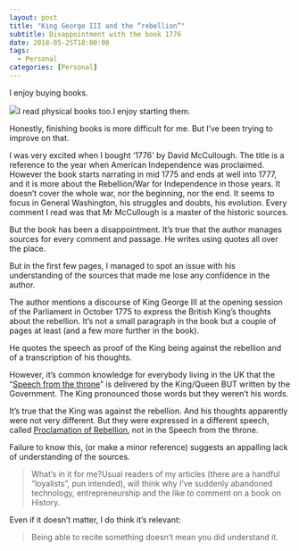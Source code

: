 ```yaml
---
layout: post
title: "King George III and the “rebellion”"
subtitle: Disappointment with the book 1776
date: 2018-05-25T18:00:00
tags:
  - Personal
categories: [Personal]
---
```


I enjoy buying books.

![](/img/1*LZ8QCNB7SgthNe8PjD8GVA.jpeg)I read physical books too.I enjoy starting them.

Honestly, finishing books is more difficult for me. But I’ve been trying to improve on that.

I was very excited when I bought ‘1776' by David McCullough. The title is a reference to the year when American Independence was proclaimed. However the book starts narrating in mid 1775 and ends at well into 1777, and it is more about the Rebellion/War for Independence in those years. It doesn’t cover the whole war, nor the beginning, nor the end. It seems to focus in General Washington, his struggles and doubts, his evolution. Every comment I read was that Mr McCullough is a master of the historic sources.

But the book has been a disappointment. It’s true that the author manages sources for every comment and passage. He writes using quotes all over the place.

But in the first few pages, I managed to spot an issue with his understanding of the sources that made me lose any confidence in the author.

The author mentions a discourse of King George III at the opening session of the Parliament in October 1775 to express the British King’s thoughts about the rebellion. It’s not a small paragraph in the book but a couple of pages at least (and a few more further in the book).

He quotes the speech as proof of the King being against the rebellion and of a transcription of his thoughts.

However, it’s common knowledge for everybody living in the UK that the “[Speech from the throne](https://en.wikipedia.org/wiki/Speech_from_the_throne)” is delivered by the King/Queen BUT written by the Government. The King pronounced those words but they weren’t his words.

It’s true that the King was against the rebellion. And his thoughts apparently were not very different. But they were expressed in a different speech, called [Proclamation of Rebellion](https://en.wikipedia.org/wiki/Proclamation_of_Rebellion), not in the Speech from the throne.

Failure to know this, (or make a minor reference) suggests an appalling lack of understanding of the sources.

> What’s in it for me?Usual readers of my articles (there are a handful “loyalists”, pun intended), will think why I’ve suddenly abandoned technology, entrepreneurship and the like to comment on a book on History.

Even if it doesn’t matter, I do think it’s relevant:

> Being able to recite something doesn’t mean you did understand it.
